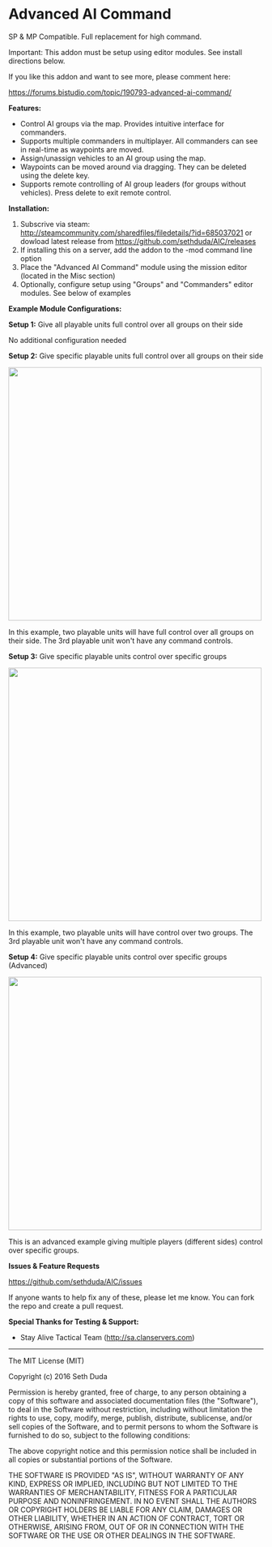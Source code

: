# Advanced AI Command

SP & MP Compatible. Full replacement for high command.

Important: This addon must be setup using editor modules. See install directions below. 

If you like this addon and want to see more, please comment here:

https://forums.bistudio.com/topic/190793-advanced-ai-command/

**Features:**

 - Control AI groups via the map. Provides intuitive interface for commanders.
 - Supports multiple commanders in multiplayer. All commanders can see in real-time as waypoints are moved.
 - Assign/unassign vehicles to an AI group using the map.
 - Waypoints can be moved around via dragging. They can be deleted using the delete key.
 - Supports remote controlling of AI group leaders (for groups without vehicles). Press delete to exit remote control.

**Installation:**

1. Subscrive via steam: http://steamcommunity.com/sharedfiles/filedetails/?id=685037021 or dowload latest release from https://github.com/sethduda/AIC/releases
2. If installing this on a server, add the addon to the -mod command line option
3. Place the "Advanced AI Command" module using the mission editor (located in the Misc section)
4. Optionally, configure setup using "Groups" and "Commanders" editor modules. See below of examples

**Example Module Configurations:**

**Setup 1:** Give all playable units full control over all groups on their side

No additional configuration needed

**Setup 2:** Give specific playable units full control over all groups on their side

<img src="https://raw.githubusercontent.com/sethduda/AIC/master/moduleExample1.jpg" width="500">

In this example, two playable units will have full control over all groups on their side. The 3rd playable unit won't have any command controls.

**Setup 3:** Give specific playable units control over specific groups

<img src="https://raw.githubusercontent.com/sethduda/AIC/master/moduleExample3.jpg" width="500">

In this example, two playable units will have control over two groups. The 3rd playable unit won't have any command controls.

**Setup 4:** Give specific playable units control over specific groups (Advanced)

<img src="https://raw.githubusercontent.com/sethduda/AIC/master/moduleExample2.jpg" width="500">

This is an advanced example giving multiple players (different sides) control over specific groups.

**Issues & Feature Requests**

https://github.com/sethduda/AIC/issues 

If anyone wants to help fix any of these, please let me know. You can fork the repo and create a pull request. 

**Special Thanks for Testing & Support:**

- Stay Alive Tactical Team (http://sa.clanservers.com) 

---

The MIT License (MIT)

Copyright (c) 2016 Seth Duda

Permission is hereby granted, free of charge, to any person obtaining a copy of this software and associated documentation files (the "Software"), to deal in the Software without restriction, including without limitation the rights to use, copy, modify, merge, publish, distribute, sublicense, and/or sell copies of the Software, and to permit persons to whom the Software is furnished to do so, subject to the following conditions:

The above copyright notice and this permission notice shall be included in all copies or substantial portions of the Software.

THE SOFTWARE IS PROVIDED "AS IS", WITHOUT WARRANTY OF ANY KIND, EXPRESS OR IMPLIED, INCLUDING BUT NOT LIMITED TO THE WARRANTIES OF MERCHANTABILITY, FITNESS FOR A PARTICULAR PURPOSE AND NONINFRINGEMENT. IN NO EVENT SHALL THE AUTHORS OR COPYRIGHT HOLDERS BE LIABLE FOR ANY CLAIM, DAMAGES OR OTHER LIABILITY, WHETHER IN AN ACTION OF CONTRACT, TORT OR OTHERWISE, ARISING FROM, OUT OF OR IN CONNECTION WITH THE SOFTWARE OR THE USE OR OTHER DEALINGS IN THE SOFTWARE.
